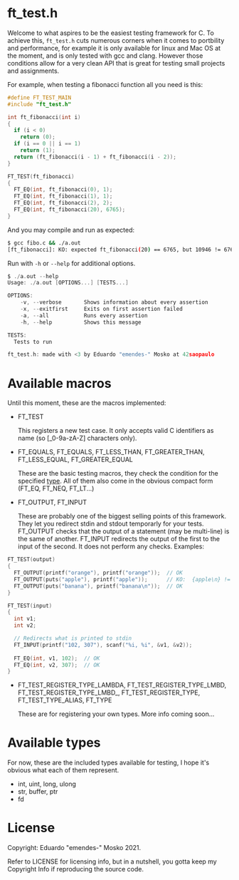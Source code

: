 # ft_test.h

Welcome to what aspires to be the easiest testing framework for C. To achieve this, `ft_test.h` cuts numerous corners when it comes to portbility and performance, for example it is only available for linux and Mac OS at the moment, and is only tested with gcc and clang. However those conditions allow for a very clean API that is great for testing small projects and assignments.

For example, when testing a fibonacci function all you need is this:

```c
#define FT_TEST_MAIN
#include "ft_test.h"

int ft_fibonacci(int i)
{
  if (i < 0)
    return (0);
  if (i == 0 || i == 1)
    return (1);
  return (ft_fibonacci(i - 1) + ft_fibonacci(i - 2));
}

FT_TEST(ft_fibonacci)
{
  FT_EQ(int, ft_fibonacci(0), 1);
  FT_EQ(int, ft_fibonacci(1), 1);
  FT_EQ(int, ft_fibonacci(2), 2);
  FT_EQ(int, ft_fibonacci(20), 6765);
}
```

And you may compile and run as expected:
```bash
$ gcc fibo.c && ./a.out
[ft_fibonacci]: KO: expected ft_fibonacci(20) == 6765, but 10946 != 6765
```

Run with `-h` or `--help` for additional options.
```c
$ ./a.out --help
Usage: ./a.out [OPTIONS...] [TESTS...]

OPTIONS:
	-v, --verbose       Shows information about every assertion
	-x, --exitfirst     Exits on first assertion failed
	-a, --all           Runs every assertion
	-h, --help          Shows this message

TESTS:
  Tests to run

ft_test.h: made with <3 by Eduardo "emendes-" Mosko at 42saopaulo
```

# Available macros

Until this moment, these are the macros implemented:

- FT_TEST
  
  This registers a new test case. It only accepts valid C identifiers as name (so \[\_0-9a-zA-Z] characters only).

- FT_EQUALS, FT_EQUALS, FT_LESS_THAN, FT_GREATER_THAN, FT_LESS_EQUAL, FT_GREATER_EQUAL
  
  These are the basic testing macros, they check the condition for the specified [type](#available-types). All of them also come in the obvious compact form (FT_EQ, FT_NEQ, FT_LT...)

- FT_OUTPUT, FT_INPUT

  These are probably one of the biggest selling points of this framework. They let you redirect stdin and stdout temporarly for your tests. FT_OUTPUT checks that the output of a statement (may be multi-line) is the same of another. FT_INPUT redirects the output of the first to the input of the second. It does not perform any checks. Examples:
```c
FT_TEST(output)
{
  FT_OUTPUT(printf("orange"), printf("orange"));  // OK
  FT_OUTPUT(puts("apple"), printf("apple"));      // KO:  {apple\n} != {apple}
  FT_OUTPUT(puts("banana"), printf("banana\n"));  // OK
}

FT_TEST(input)
{
  int v1;
  int v2;

  // Redirects what is printed to stdin
  FT_INPUT(printf("102, 307"), scanf("%i, %i", &v1, &v2));
  
  FT_EQ(int, v1, 102);  // OK
  FT_EQ(int, v2, 307);  // OK
}
```

- FT_TEST_REGISTER_TYPE_LAMBDA, FT_TEST_REGISTER_TYPE_LMBD, FT_TEST_REGISTER_TYPE_LMBD_, FT_TEST_REGISTER_TYPE, FT_TEST_TYPE_ALIAS, FT_TYPE

  These are for registering your own types. More info coming soon...


# Available types

For now, these are the included types available for testing, I hope it's obvious what each of them represent.
- int, uint, long, ulong
- str, buffer, ptr
- fd


# License
Copyright: Eduardo "emendes-" Mosko  2021.

Refer to LICENSE for licensing info, but in a nutshell, you gotta keep my Copyright Info if reproducing the source code.
